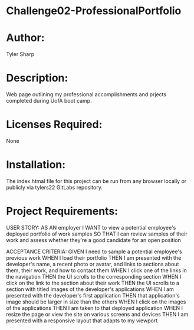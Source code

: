 # Challenge02-ProfessionalPortfolio

# Author:
Tyler Sharp

# Description:
Web page outlining my professional accomplishments and prjects completed during UofA boot camp.

# Licenses Required:
None

# Installation:
The index.htmal file for this project can be run from any browser locally or publicly via tylers22 GitLabs repository.

# Project Requirements:
USER STORY:
AS AN employer
I WANT to view a potential employee's deployed portfolio of work samples
SO THAT I can review samples of their work and assess whether they're a good candidate for an open position

ACCEPTANCE CRITERIA:
GIVEN I need to sample a potential employee's previous work
WHEN I load their portfolio
THEN I am presented with the developer's name, a recent photo or avatar, and links to sections about them, their work, and how to contact them
WHEN I click one of the links in the navigation
THEN the UI scrolls to the corresponding section
WHEN I click on the link to the section about their work
THEN the UI scrolls to a section with titled images of the developer's applications
WHEN I am presented with the developer's first application
THEN that application's image should be larger in size than the others
WHEN I click on the images of the applications
THEN I am taken to that deployed application
WHEN I resize the page or view the site on various screens and devices
THEN I am presented with a responsive layout that adapts to my viewport